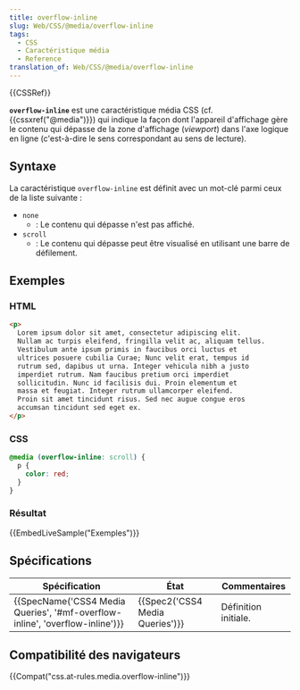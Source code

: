 ```yaml
---
title: overflow-inline
slug: Web/CSS/@media/overflow-inline
tags:
  - CSS
  - Caractéristique média
  - Reference
translation_of: Web/CSS/@media/overflow-inline
---
```


{{CSSRef}}

**`overflow-inline`** est une caractéristique média CSS (cf. {{cssxref("@media")}}) qui indique la façon dont l'appareil d'affichage gère le contenu qui dépasse de la zone d'affichage (_viewport_) dans l'axe logique en ligne (c'est-à-dire le sens correspondant au sens de lecture).

## Syntaxe

La caractéristique `overflow-inline` est définit avec un mot-clé parmi ceux de la liste suivante :

- `none`
  - : Le contenu qui dépasse n'est pas affiché.
- `scroll`
  - : Le contenu qui dépasse peut être visualisé en utilisant une barre de défilement.

## Exemples

### HTML

```html
<p>
  Lorem ipsum dolor sit amet, consectetur adipiscing elit.
  Nullam ac turpis eleifend, fringilla velit ac, aliquam tellus.
  Vestibulum ante ipsum primis in faucibus orci luctus et
  ultrices posuere cubilia Curae; Nunc velit erat, tempus id
  rutrum sed, dapibus ut urna. Integer vehicula nibh a justo
  imperdiet rutrum. Nam faucibus pretium orci imperdiet
  sollicitudin. Nunc id facilisis dui. Proin elementum et
  massa et feugiat. Integer rutrum ullamcorper eleifend.
  Proin sit amet tincidunt risus. Sed nec augue congue eros
  accumsan tincidunt sed eget ex.
</p>
```

### CSS

```css
@media (overflow-inline: scroll) {
  p {
    color: red;
  }
}
```

### Résultat

{{EmbedLiveSample("Exemples")}}

## Spécifications

| Spécification                                                                                        | État                                     | Commentaires         |
| ---------------------------------------------------------------------------------------------------- | ---------------------------------------- | -------------------- |
| {{SpecName('CSS4 Media Queries', '#mf-overflow-inline', 'overflow-inline')}} | {{Spec2('CSS4 Media Queries')}} | Définition initiale. |

## Compatibilité des navigateurs

{{Compat("css.at-rules.media.overflow-inline")}}
